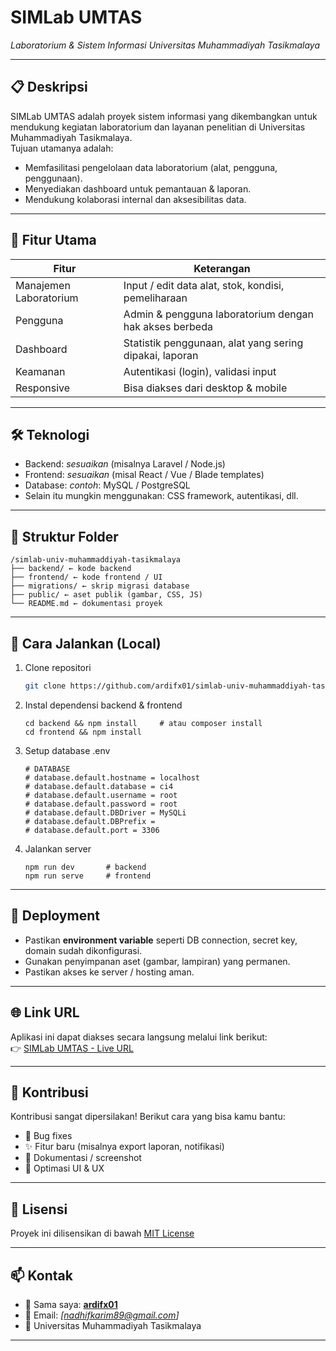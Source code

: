 # SIMLab UMTAS  
*Laboratorium & Sistem Informasi Universitas Muhammadiyah Tasikmalaya*

---

## 📋 Deskripsi
SIMLab UMTAS adalah proyek sistem informasi yang dikembangkan untuk mendukung kegiatan laboratorium dan layanan penelitian di Universitas Muhammadiyah Tasikmalaya.  
Tujuan utamanya adalah:

- Memfasilitasi pengelolaan data laboratorium (alat, pengguna, penggunaan).  
- Menyediakan dashboard untuk pemantauan & laporan.  
- Mendukung kolaborasi internal dan aksesibilitas data.  

---

## 🚀 Fitur Utama

| Fitur | Keterangan |
|---|---|
| Manajemen Laboratorium | Input / edit data alat, stok, kondisi, pemeliharaan |
| Pengguna | Admin & pengguna laboratorium dengan hak akses berbeda |
| Dashboard | Statistik penggunaan, alat yang sering dipakai, laporan |
| Keamanan | Autentikasi (login), validasi input |
| Responsive | Bisa diakses dari desktop & mobile |

---

## 🛠️ Teknologi

- Backend: *sesuaikan* (misalnya Laravel / Node.js)  
- Frontend: *sesuaikan* (misal React / Vue / Blade templates)  
- Database: *contoh*: MySQL / PostgreSQL  
- Selain itu mungkin menggunakan: CSS framework, autentikasi, dll.


---

## 📁 Struktur Folder
```
/simlab-univ-muhammaddiyah-tasikmalaya
├── backend/ ← kode backend
├── frontend/ ← kode frontend / UI
├── migrations/ ← skrip migrasi database
├── public/ ← aset publik (gambar, CSS, JS)
└── README.md ← dokumentasi proyek
```

---

## 🔧 Cara Jalankan (Local)

1. Clone repositori  
   ```bash
   git clone https://github.com/ardifx01/simlab-univ-muhammaddiyah-tasikmalaya.git
   ```
2. Instal dependensi backend & frontend
   ```
   cd backend && npm install     # atau composer install
   cd frontend && npm install
   ```
3. Setup database .env
   ```
   # DATABASE
   # database.default.hostname = localhost
   # database.default.database = ci4
   # database.default.username = root
   # database.default.password = root
   # database.default.DBDriver = MySQLi
   # database.default.DBPrefix =
   # database.default.port = 3306
   ```
4. Jalankan server
   ```
   npm run dev       # backend
   npm run serve     # frontend
   ```
---

## 📂 Deployment

- Pastikan **environment variable** seperti DB connection, secret key, domain sudah dikonfigurasi.  
- Gunakan penyimpanan aset (gambar, lampiran) yang permanen.  
- Pastikan akses ke server / hosting aman.  

---
## 🌐 Link URL

Aplikasi ini dapat diakses secara langsung melalui link berikut:  
👉 [SIMLab UMTAS - Live URL](https://simlab.umtas.ac.id/)


---
## 👥 Kontribusi

Kontribusi sangat dipersilakan! Berikut cara yang bisa kamu bantu:

- 🐞 Bug fixes  
- ✨ Fitur baru (misalnya export laporan, notifikasi)  
- 📝 Dokumentasi / screenshot  
- 🎨 Optimasi UI & UX  

---

## 📄 Lisensi

Proyek ini dilisensikan di bawah [MIT License](LICENSE)

---

## 📫 Kontak

- 👤 Sama saya: **[ardifx01](https://github.com/ardifx01)**  
- 📧 Email: *[nadhifkarim89@gmail.com]*  
- 🏫 Universitas Muhammadiyah Tasikmalaya  

---



